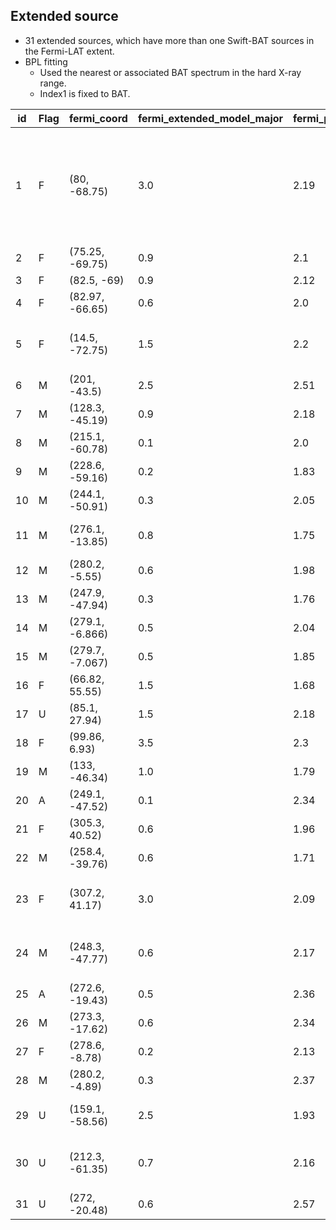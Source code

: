 ## Extended source
- 31 extended sources, which have more than one Swift-BAT sources in the Fermi-LAT extent.
- BPL fitting
  - Used the nearest or associated BAT spectrum in the hard X-ray range.
  - Index1 is fixed to BAT.

| id| Flag| fermi_coord| fermi_extended_model_major| fermi_pindex_PL| fermi_flux| bat_name_counterpart_nearest| bat_category_type_nearest| sep_nearest| bat_pindex_nearest| bat_flux_nearest| bat_name_counterpart| bat_category_type| SED&nbsp;&nbsp;&nbsp;&nbsp;option&nbsp;&nbsp;&nbsp;&nbsp;&nbsp;&nbsp;&nbsp;&nbsp;option&nbsp;&nbsp;&nbsp;&nbsp;;&nbsp;&nbsp;&nbsp;&nbsp;option&nbsp;&nbsp;&nbsp;&nbsp;
|--- |--- |--- |--- |--- |--- |--- |--- |--- |--- |--- |--- |--- |---
| 1 | F | (80, -68.75) | 3.0 | 2.19 | 11 | 2MASX J05052442-6734358 | Unknown AGN | 1.7 | 2.02 | 1 | SWIFT J045106.8-694803; IGR J05007-7047; 2MASX J05052442-6734358; LMC X-4; RX J0531.2-6609; LMC X-1; PSR B0540-69; XMMU J054134.7-682550; [RSG2010] A;  | HMXB; HMXB; Unknown AGN; HMXB; HMXB; HMXB; Pulsar; HMXB; HMXB;  | ![](figures/SED/Extended_BPL_LMC-Galaxy.png)
| 2 | F | (75.25, -69.75) | 0.9 | 2.1 | 2 | SWIFT J045106.8-694803 | HMXB | 0.8 | 2.48 | 3.3 | ... | ... | ![](figures/SED/Extended_BPL_LMC-FarWest.png)
| 3 | F | (82.5, -69) | 0.9 | 2.12 | 4.4 | RSG2010 A | HMXB | 1.0 | 2.82 | 0.57 | ... | ... | ![](figures/SED/Extended_BPL_LMC-30DorWest.png)
| 4 | F | (82.97, -66.65) | 0.6 | 2.0 | 2.3 | LMC X-4 | HMXB | 0.3 | 2.83 | 33 | LMC X-4; RX J0531.2-6609;  | HMXB; HMXB;  | ![](figures/SED/Extended_BPL_LMC-North.png)
| 5 | F | (14.5, -72.75) | 1.5 | 2.2 | 2.5 | IGR J01054-7253 | HMXB | 0.3 | 3.46 | 0.34 | RX J0052.1-7319; RX J0053.8-7226; IGR J01054-7253; XTE J0103-728; SXP 202;  | HMXB; HMXB; HMXB; HMXB; HMXB;  | ![](figures/SED/Extended_BPL_SMC-Galaxy.png)
| 6 | M | (201, -43.5) | 2.5 | 2.51 | 5.2 | Cen A | Beamed AGN | 0.5 | 1.88 | 1.4e+02 | ... | ... | ![](figures/SED/Extended_BPL_CenA_Lobes.png)
| 7 | M | (128.3, -45.19) | 0.9 | 2.18 | 13 | Vela Pulsar | Pulsar | 0.4 | 1.97 | 18 | Vela Pulsar; SWIFT J0837.8-4440;  | Pulsar; U2;  | ![](figures/SED/Extended_BPL_Vela_X.png)
| 8 | M | (215.1, -60.78) | 0.1 | 2.0 | 3.7 | Rabbit | Pulsar | 0.2 | 1.53 | 0.8 | ... | ... | ![](figures/SED/Extended_BPL_HESS_J1420-607.png)
| 9 | M | (228.6, -59.16) | 0.2 | 1.83 | 5.3 | PSR B1509-58 | Pulsar | 0.0 | 1.85 | 26 | ... | ... | ![](figures/SED/Extended_BPL_MSH_15-52.png)
| 10 | M | (244.1, -50.91) | 0.3 | 2.05 | 12 | PSR J1617-5055 | Pulsar | 0.2 | 2.05 | 1.5 | ... | ... | ![](figures/SED/Extended_BPL_HESS_J1616-508.png)
| 11 | M | (276.1, -13.85) | 0.8 | 1.75 | 14 | IGR J18246-1425 | Pulsar | 0.6 | 2.8 | 1.9 | IGR J18246-1425; XMMSL1 J182155.0-134719;  | Pulsar; HMXB;  | ![](figures/SED/Extended_BPL_HESS_J1825-137.png)
| 12 | M | (280.2, -5.55) | 0.6 | 1.98 | 13 | AX J1841.0-0535 | HMXB | 0.1 | 1.91 | 2.5 | AX J1841.0-0535; 1E 1841-045;  | HMXB; Pulsar;  | ![](figures/SED/Extended_BPL_HESS_J1841-055.png)
| 13 | M | (247.9, -47.94) | 0.3 | 1.76 | 3 | AX J1631.9-4752 | Pulsar | 0.1 | 2.84 | 31 | ... | ... | ![](figures/SED/Extended_BPL_FGES_J1631.6-4756.png)
| 14 | M | (279.1, -6.866) | 0.5 | 2.04 | 22 | PSR J1838-0655 | Pulsar | 0.3 | 1.71 | 6.9 | ... | ... | ![](figures/SED/Extended_BPL_FGES_J1836.5-0651.png)
| 15 | M | (279.7, -7.067) | 0.5 | 1.85 | 7 | PSR J1838-0655 | Pulsar | 0.3 | 1.71 | 6.9 | ... | ... | ![](figures/SED/Extended_BPL_FGES_J1838.9-0704.png)
| 16 | F | (66.82, 55.55) | 1.5 | 1.68 | 4.1 | XTE J0421+560 | HMXB | 1.2 | 2.27 | 1.2 | ... | ... | ![](figures/SED/Extended_BPL_G150.3+4.5.png)
| 17 | U | (85.1, 27.94) | 1.5 | 2.18 | 5.7 | SWIFT J053457.91+282837.9 | U2 | 1.3 | 2.35 | 1.2 | ... | ... | ![](figures/SED/Extended_BPL_S_147.png)
| 18 | F | (99.86, 6.93) | 3.5 | 2.3 | 9.1 | 2MASX J06262702+0727287 | Unknown AGN | 3.2 | 1.87 | 1.6 | ... | ... | ![](figures/SED/Extended_BPL_Monoceros.png)
| 19 | M | (133, -46.34) | 1.0 | 1.79 | 12 | PSR J0855-4644 | Pulsar | 0.8 | 2.06 | 1 | ... | ... | ![](figures/SED/Extended_BPL_Vela_Junior.png)
| 20 | A | (249.1, -47.52) | 0.1 | 2.34 | 10 | SGR 1627-41 | Gamma-ray source | 0.1 | 1.81 | 1.4 | SGR 1627-41; IGR J16358-4726;  | Gamma-ray source; Pulsar;  | ![](figures/SED/Extended_BPL_G337.0-0.1.png)
| 21 | F | (305.3, 40.52) | 0.6 | 1.96 | 10 | 2MASX J20183871+4041003 | Sy2 | 0.5 | 2.03 | 2.6 | ... | ... | ![](figures/SED/Extended_BPL_gamma_Cygni.png)
| 22 | M | (258.4, -39.76) | 0.6 | 1.71 | 7 | SWIFT J1712.9-4002 | U1 | 0.3 | 3.25 | 1.3 | SNR G347.3-0.5; SWIFT J1712.9-4002;  | SNR; U1;  | ![](figures/SED/Extended_BPL_RX_J1713.7-3946.png)
| 23 | F | (307.2, 41.17) | 3.0 | 2.09 | 1.2e+02 | Cyg X-3 | HMXB | 0.7 | 3.0 | 2.5e+02 | 2MASX J20183871+4041003; Cyg X-3; SSTSL2 J203705.58+415005.3;  | Sy2; HMXB; Beamed AGN;  | ![](figures/SED/Extended_BPL_Cygnus_Cocoon.png)
| 24 | M | (248.3, -47.77) | 0.6 | 2.17 | 25 | AX J1631.9-4752 | Pulsar | 0.2 | 2.84 | 31 | AX J1631.9-4752; 4U 1630-47; IGR J16328-4726; SGR 1627-41; IGR J16358-4726;  | Pulsar; LMXB; HMXB; Gamma-ray source; Pulsar;  | ![](figures/SED/Extended_BPL_FGES_J1633.0-4746.png)
| 25 | A | (272.6, -19.43) | 0.5 | 2.36 | 5.1 | PSR J1811-1925 | Pulsar | 0.3 | 2.07 | 3.5 | XTE J1810-189; PSR J1811-1925;  | LMXB; Pulsar;  | ![](figures/SED/Extended_BPL_HESS_J1809-193.png)
| 26 | M | (273.3, -17.62) | 0.6 | 2.34 | 15 | IGR J18135-1751 | SNR | 0.2 | 1.92 | 4.1 | IGR J18135-1751; GX 13+1;  | SNR; LMXB;  | ![](figures/SED/Extended_BPL_HESS_J1813-178.png)
| 27 | F | (278.6, -8.78) | 0.2 | 2.13 | 11 | Swift J1834.9-0846 | star | 0.2 | 2.13 | 0.96 | ... | ... | ![](figures/SED/Extended_BPL_W_41.png)
| 28 | M | (280.2, -4.89) | 0.3 | 2.37 | 7.2 | 1E 1841-045 | Pulsar | 0.1 | 1.33 | 11 | ... | ... | ![](figures/SED/Extended_BPL_Kes_73.png)
| 29 | U | (159.1, -58.56) | 2.5 | 1.93 | 29 | Eta Carina | XRB | 1.6 | 3.76 | 0.78 | 4U 1036-56; Eta Carina; 2MASS J10445192-6025115;  | HMXB; XRB; star;  | ![](figures/SED/Extended_BPL_FGES_J1036.3-5833.png)
| 30 | U | (212.3, -61.35) | 0.7 | 2.16 | 25 | SWIFT J1408.2-6113 | CV | 0.2 | 2.68 | 1.2 | [CG2001] G311.45-0.13; SWIFT J1408.2-6113; MAXI J1409-619;  | U2; CV; Pulsar;  | ![](figures/SED/Extended_BPL_FGES_J1409.1-6121.png)
| 31 | U | (272, -20.48) | 0.6 | 2.57 | 4.9 | SGR 1806-20 | Pulsar | 0.1 | 1.66 | 5.3 | ... | ... | ![](figures/SED/Extended_BPL_HESS_J1808-204.png)

